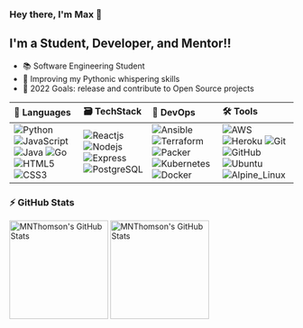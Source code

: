 ### Hey there, I'm Max 👋

## I'm a Student, Developer, and Mentor!!

- 📚 Software Engineering Student
- 🐍 Improving my Pythonic whispering skills
- 🥅 2022 Goals: release and contribute to Open Source projects

| 📝 Languages | 🗃️ TechStack | 🚀 DevOps | 🛠️ Tools |
|:-------------|:--------------|:-----------|:---------|
|  ![Python](https://img.shields.io/badge/-Python-black?style=flat-square&logo=python) ![JavaScript](https://img.shields.io/badge/-JavaScript-black?style=flat-square&logo=javascript) ![Java](https://img.shields.io/badge/-Java-black?style=flat-square&logo=java) ![Go](https://img.shields.io/badge/-Go-black?style=flat-square&logo=go) ![HTML5](https://img.shields.io/badge/-HTML5-black?style=flat-square&logo=html5) ![CSS3](https://img.shields.io/badge/-CSS3-black?style=flat-square&logo=css3)   |  ![Reactjs](https://img.shields.io/badge/-Reactjs-black?style=flat-square&logo=react) ![Nodejs](https://img.shields.io/badge/-Nodejs-black?style=flat-square&logo=node.js) ![Express](https://img.shields.io/badge/-Express-black?style=flat-square&logo=express) ![PostgreSQL](https://img.shields.io/badge/-PostgreSQL-black?style=flat-square&logo=postgresql)    |   ![Ansible](https://img.shields.io/badge/-Ansible-black?style=flat-square&logo=ansible) ![Terraform](https://img.shields.io/badge/-Terraform-black?style=flat-square&logo=terraform) ![Packer](https://img.shields.io/badge/-Packer-black?style=flat-square&logo=packer) ![Kubernetes](https://img.shields.io/badge/-Kubernetes-black?style=flat-square&logo=kubernetes) ![Docker](https://img.shields.io/badge/-Docker-black?style=flat-square&logo=docker)   |  ![AWS](https://img.shields.io/badge/-AWS-black?style=flat-square&logo=amazonaws) ![Heroku](https://img.shields.io/badge/-Heroku-black?style=flat-square&logo=heroku) ![Git](https://img.shields.io/badge/-Git-black?style=flat-square&logo=git) ![GitHub](https://img.shields.io/badge/-GitHub-black?style=flat-square&logo=github) ![Ubuntu](https://img.shields.io/badge/-Ubuntu-black?style=flat-square&logo=ubuntu) ![Alpine_Linux](https://img.shields.io/badge/-Alpine_Linux-black?style=flat-square&logo=alpinelinux)   |

### ⚡ GitHub Stats
<p align="left">
  <img align="center" height="175" alt="MNThomson's GitHub Stats" src="https://github-readme-stats.vercel.app/api?username=MNThomson&theme=github_dark&show_icons=true&count_private=true" />

  <img align="center" height="175" alt="MNThomson's GitHub Stats" src="https://github-readme-stats.vercel.app/api/top-langs/?username=MNThomson&layout=compact&theme=github_dark" />
</p>
